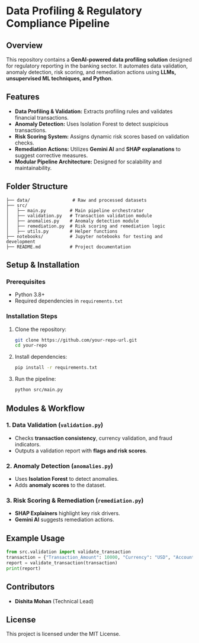 # Data Profiling & Regulatory Compliance Pipeline

## Overview
This repository contains a **GenAI-powered data profiling solution** designed for regulatory reporting in the banking sector. It automates data validation, anomaly detection, risk scoring, and remediation actions using **LLMs, unsupervised ML techniques, and Python**.

## Features
- **Data Profiling & Validation:** Extracts profiling rules and validates financial transactions.
- **Anomaly Detection:** Uses Isolation Forest to detect suspicious transactions.
- **Risk Scoring System:** Assigns dynamic risk scores based on validation checks.
- **Remediation Actions:** Utilizes **Gemini AI** and **SHAP explanations** to suggest corrective measures.
- **Modular Pipeline Architecture:** Designed for scalability and maintainability.

## Folder Structure
```
├── data/                # Raw and processed datasets
├── src/
│   ├── main.py         # Main pipeline orchestrator
│   ├── validation.py   # Transaction validation module
│   ├── anomalies.py    # Anomaly detection module
│   ├── remediation.py  # Risk scoring and remediation logic
│   ├── utils.py        # Helper functions
├── notebooks/          # Jupyter notebooks for testing and development
├── README.md           # Project documentation
```

## Setup & Installation
### Prerequisites
- Python 3.8+
- Required dependencies in `requirements.txt`

### Installation Steps
1. Clone the repository:
   ```bash
   git clone https://github.com/your-repo-url.git
   cd your-repo
   ```
2. Install dependencies:
   ```bash
   pip install -r requirements.txt
   ```
3. Run the pipeline:
   ```bash
   python src/main.py
   ```

## Modules & Workflow
### **1. Data Validation (`validation.py`)**
- Checks **transaction consistency**, currency validation, and fraud indicators.
- Outputs a validation report with **flags and risk scores**.

### **2. Anomaly Detection (`anomalies.py`)**
- Uses **Isolation Forest** to detect anomalies.
- Adds **anomaly scores** to the dataset.

### **3. Risk Scoring & Remediation (`remediation.py`)**
- **SHAP Explainers** highlight key risk drivers.
- **Gemini AI** suggests remediation actions.

## Example Usage
```python
from src.validation import validate_transaction
transaction = {"Transaction_Amount": 10000, "Currency": "USD", "Account_Balance": -500}
report = validate_transaction(transaction)
print(report)
```

## Contributors
- **Dishita Mohan** (Technical Lead)

## License
This project is licensed under the MIT License.

